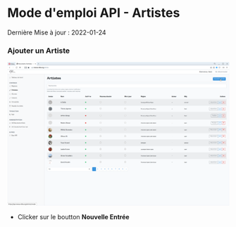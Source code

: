 # Mode d'emploi API - Artistes
Dernière Mise à jour : 2022-01-24

### Ajouter un Artiste
![Alt text](/img/api_artistes_1.png "a title")

* Clicker sur le boutton **Nouvelle Entrée**
